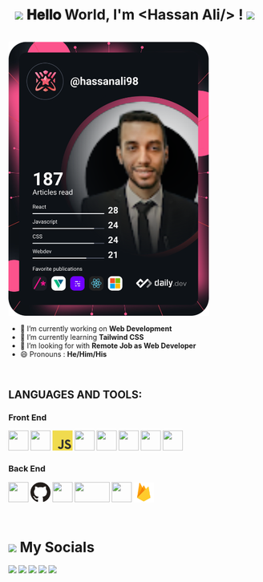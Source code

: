 <h1 align="center">
  <a target="_blank">
    <img src="https://github.com/JayantGoel001/JayantGoel001/blob/master/GIF/Earth.gif" width="24px" style="max-width:100%;">
  </a>
  𝐇𝐞𝐥𝐥𝐨 World, I'm &lt;Hassan Ali/&gt; !
  <a target="_blank">
    <img src="https://github.com/JayantGoel001/JayantGoel001/blob/master/GIF/Hi.gif" width="40px" />
  </a>
</h1>

<br/>
<a href="https://app.daily.dev/DailyDevTips"><img src="https://raw.githubusercontent.com/Hassan-98/Hassan-98/master/devcard.svg" width="400" alt="Hassan Ali's Dev Card"/></a>

- 🔭 I’m currently working on **Web Development**
- 🌱 I’m currently learning **Tailwind CSS**
- 🤔 I’m looking for with **Remote Job as Web Developer**
- 😄 Pronouns : **He/Him/His**

<br/>

## **LANGUAGES AND TOOLS:**  

### Front End
<code><img height="40" width="40" src="https://cdn1.iconfinder.com/data/icons/logotypes/32/badge-html-5-512.png"></code> <code><img height="40" width="40" src="https://cdn1.iconfinder.com/data/icons/logotypes/32/badge-css-3-512.png"></code> <code><img height="40" width="40" src="https://raw.githubusercontent.com/github/explore/80688e429a7d4ef2fca1e82350fe8e3517d3494d/topics/javascript/javascript.png"></code> <code><img height="40" width="40" src="https://i.imgur.com/QWUn4XZ.png"></code> <code><img height="40" width="40" src="https://cdn4.iconfinder.com/data/icons/logos-and-brands/512/288_Sass_logo-512.png"></code> <code><img height="40" width="40" src="https://vuejs.org/images/logo.svg"></code> <code><img height="40" width="40" src="https://cdn4.iconfinder.com/data/icons/logos-3/600/React.js_logo-512.png"></code> <code><img height="40" width="40" src="https://raw.githubusercontent.com/reduxjs/redux/master/logo/logo.png"></code>

### Back End
<code><img height="40" width="40" src="https://upload.wikimedia.org/wikipedia/commons/thumb/3/3f/Git_icon.svg/1024px-Git_icon.svg.png"></code> <code><img height="40" width="40" src="https://raw.githubusercontent.com/github/explore/80688e429a7d4ef2fca1e82350fe8e3517d3494d/topics/github-api/github-api.png"></code> <code><img height="40" width="40" src="https://cdn.worldvectorlogo.com/logos/nodejs-icon.svg"></code> <code><img height="40" width="70" src="https://www.resourcifi.com/wp-content/themes/resourcifi-child/img/express-min.png"></code> <code><img height="40" width="40" src="https://cdn.iconscout.com/icon/free/png-512/mongodb-3-1175138.png"></code> <code><img height="40" width="40" src="https://raw.githubusercontent.com/github/explore/80688e429a7d4ef2fca1e82350fe8e3517d3494d/topics/firebase/firebase.png"></code>

<br />

<h1><img src="https://media.giphy.com/media/2Wg89Ea84IMmkxMngo/giphy.gif" height="20"> My Socials</h1>
<p>
  <a href="mailto:7assan.3li1998@gmail.com" target="_blank"><img height="28" src = "https://img.shields.io/badge/gmail-c14438?&style=for-the-badge&logo=gmail&logoColor=white"></a>
  <a href="https://www.linkedin.com/in/hassan1998/" target="_blank"> <img height="28" src = "https://img.shields.io/badge/-LinkedIn-0e76a8?style=for-the-badge&logo=Linkedin&logoColor=white"></a>
  <a href="https://www.facebook.com/hassan2231998" target="_blank"><img height="28" src = "https://img.shields.io/badge/Facebook-1877F2?style=for-the-badge&logo=facebook&logoColor=white"></a>
  <a href="https://github.com/Hassan-98" target="_blank"><img height="28" src = "https://img.shields.io/badge/GitHub-100000?style=for-the-badge&logo=github&logoColor=white"></a>
  <a href="https://hassanali.tk/" target="_blank"><img height="28" src = "https://img.shields.io/badge/website-000000?style=for-the-badge&logo=About.me&logoColor=white`"></a>
</p>
